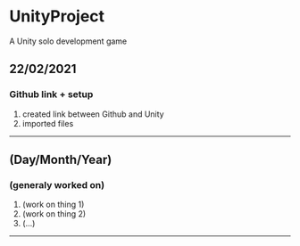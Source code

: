 # UnityProject
A Unity solo development game

## 22/02/2021
### Github link + setup
1) created link between Github and Unity
2) imported files

___
## (Day/Month/Year)
### (generaly worked on)
1) (work on thing 1)
2) (work on thing 2)
3) (...)

___
